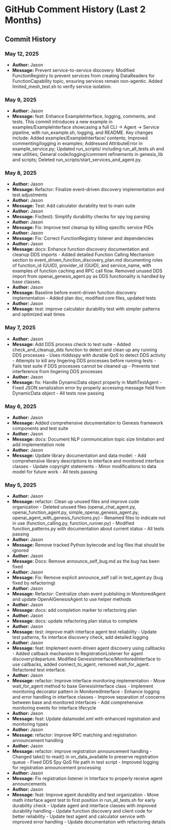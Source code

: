 # GitHub Comment History (Last 2 Months)

## Commit History

### May 12, 2025
- **Author:** Jason
- **Message:** Prevent service-to-service discovery: Modified FunctionRegistry to prevent services from creating DataReaders for FunctionCapability topic, ensuring services remain non-agentic. Added limited_mesh_test.sh to verify service isolation.

### May 9, 2025
- **Author:** Jason
- **Message:** feat: Enhance ExampleInterface, logging, comments, and tests. This commit introduces a new example in examples/ExampleInterface showcasing a full CLI -> Agent -> Service pipeline, with run_example.sh, logging, and README. Key changes include: Added examples/ExampleInterface/ contents; Improved commenting/logging in examples; Addressed AttributeError in example_service.py; Updated run_scripts/ including run_all_tests.sh and new utilities; General code/logging/comment refinements in genesis_lib and scripts; Deleted run_scripts/start_services_and_agent.py.

### May 8, 2025
- **Author:** Jason
- **Message:** Refactor: Finalize event-driven discovery implementation and test adjustments
- **Author:** Jason
- **Message:** Test: Add calculator durability test to main suite
- **Author:** Jason
- **Message:** Fix(test): Simplify durability checks for spy log parsing
- **Author:** Jason
- **Message:** Fix: Improve test cleanup by killing specific service PIDs
- **Author:** Jason
- **Message:** Fix: Correct FunctionRegistry listener and dependencies
- **Author:** Jason
- **Message:** docs: Enhance function discovery documentation and cleanup DDS imports - Added detailed Function Calling Mechanism section to event_driven_function_discovery_plan.md documenting roles of function_id (UUID), provider_id (GUID), and service_name, with examples of function caching and RPC call flow. Removed unused DDS import from openai_genesis_agent.py as DDS functionality is handled by base classes.
- **Author:** Jason
- **Message:** Baseline before event-driven function discovery implementation - Added plan doc, modified core files, updated tests
- **Author:** Jason
- **Message:** test: improve calculator durability test with simpler patterns and optimized wait times

### May 7, 2025
- **Author:** Jason
- **Message:** Add DDS process check to test suite - Added check_and_cleanup_dds function to detect and clean up any running DDS processes - Uses rtiddsspy with durable QoS to detect DDS activity - Attempts to kill any lingering DDS processes before running tests - Fails test suite if DDS processes cannot be cleaned up - Prevents test interference from lingering DDS processes
- **Author:** Jason
- **Message:** fix: Handle DynamicData object properly in MathTestAgent - Fixed JSON serialization error by properly accessing message field from DynamicData object - All tests now passing

### May 6, 2025
- **Author:** Jason
- **Message:** Added comprehensive documentation to Genesis framework components and test suite
- **Author:** Jason
- **Message:** docs: Document NLP communication topic size limitation and add implementation note
- **Author:** Jason
- **Message:** Update library documentation and data model: - Add comprehensive library descriptions to interface and monitored interface classes - Update copyright statements - Minor modifications to data model for future work - All tests passing

### May 5, 2025
- **Author:** Jason
- **Message:** refactor: Clean up unused files and improve code organization - Deleted unused files (openai_chat_agent.py, openai_function_agent.py, simple_openai_genesis_agent.py, openai_agent_with_genesis_functions.py) - Renamed files to indicate not in use (function_calling.py, function_runner.py) - Modified function_patterns.py with documentation about current status - All tests passing
- **Author:** Jason
- **Message:** Remove tracked Python bytecode and log files that should be ignored
- **Author:** Jason
- **Message:** Docs: Remove announce_self_bug.md as the bug has been fixed
- **Author:** Jason
- **Message:** Fix: Remove explicit announce_self call in test_agent.py (bug fixed by refactoring)
- **Author:** Jason
- **Message:** Refactor: Centralize chain event publishing in MonitoredAgent and update OpenAIGenesisAgent to use helper methods
- **Author:** Jason
- **Message:** docs: add completion marker to refactoring plan
- **Author:** Jason
- **Message:** docs: update refactoring plan status to complete
- **Author:** Jason
- **Message:** test: improve math interface agent test reliability - Update test patterns, fix interface discovery check, add detailed logging
- **Author:** Jason
- **Message:** feat: Implement event-driven agent discovery using callbacks - Added callback mechanism to RegistrationListener for agent discovery/departure. Modified GenesisInterface/MonitoredInterface to use callbacks, added connect_to_agent, removed wait_for_agent. Refactored test interface.
- **Author:** Jason
- **Message:** refactor: Improve interface monitoring implementation - Move wait_for_agent method to base GenesisInterface class - Implement monitoring decorator pattern in MonitoredInterface - Enhance logging and error handling in interface classes - Improve separation of concerns between base and monitored interfaces - Add comprehensive monitoring events for interface lifecycle
- **Author:** Jason
- **Message:** feat: Update datamodel.xml with enhanced registration and monitoring types
- **Author:** Jason
- **Message:** refactor: Improve RPC matching and registration announcement handling
- **Author:** Jason
- **Message:** refactor: improve registration announcement handling - Changed take() to read() in on_data_available to preserve registration queue - Fixed DDS Spy QoS file path in test script - Improved logging for registration announcement processing
- **Author:** Jason
- **Message:** Fix registration listener in Interface to properly receive agent announcements
- **Author:** Jason
- **Message:** feat: Improve agent durability and test organization - Move math interface agent test to first position in run_all_tests.sh for early durability check - Update agent and interface classes with improved durability handling - Update function discovery and client code for better reliability - Update test agent and calculator service with improved error handling - Update documentation with refactoring details 